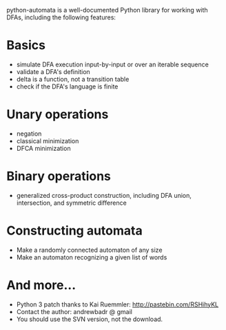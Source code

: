 python-automata is a well-documented Python library for working with DFAs, including the following features:

# Basics #
  * simulate DFA execution input-by-input or over an iterable sequence
  * validate a DFA's definition
  * delta is a function, not a transition table
  * check if the DFA's language is finite

# Unary operations #
  * negation
  * classical minimization
  * DFCA minimization

# Binary operations #
  * generalized cross-product construction, including DFA union, intersection, and symmetric difference

# Constructing automata #
  * Make a randomly connected automaton of any size
  * Make an automaton recognizing a given list of words

# And more... #
  * Python 3 patch thanks to Kai Ruemmler: http://pastebin.com/RSHihyKL
  * Contact the author: andrewbadr @ gmail
  * You should use the SVN version, not the download.